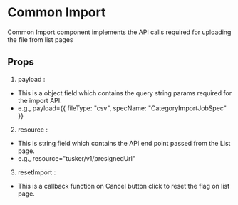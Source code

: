 # Common Import

Common Import component implements the API calls required for uploading the file from list pages

## Props

1. payload :

- This is a object field which contains the query string params required for the import API.
- e.g., payload={{ fileType: "csv", specName: "CategoryImportJobSpec" }}

2. resource :

- This is string field which contains the API end point passed from the List page.
- e.g., resource="tusker/v1/presignedUrl"

3. resetImport :

- This is a callback function on Cancel button click to reset the flag on list page.
